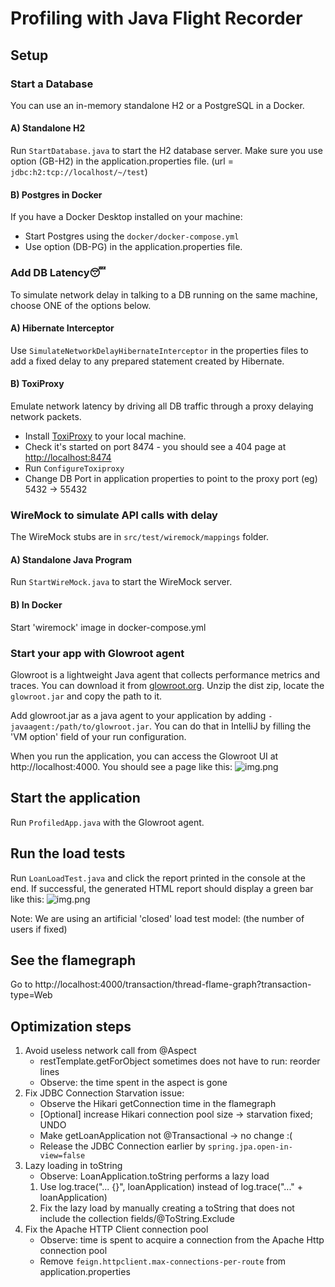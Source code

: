 # Profiling with Java Flight Recorder

## Setup

### Start a Database
You can use an in-memory standalone H2 or a PostgreSQL in a Docker.
#### A) Standalone H2
Run `StartDatabase.java` to start the H2 database server. 
Make sure you use option (GB-H2) in the application.properties file.
(url = `jdbc:h2:tcp://localhost/~/test`)

#### B) Postgres in Docker
If you have a Docker Desktop installed on your machine:
- Start Postgres using the `docker/docker-compose.yml`
- Use option (DB-PG) in the application.properties file.

### Add DB Latency😴
To simulate network delay in talking to a DB running on the same machine, choose ONE of the options below.
#### A) Hibernate Interceptor
Use `SimulateNetworkDelayHibernateInterceptor` in the properties files to add a fixed delay to any prepared statement 
created by Hibernate.
#### B) ToxiProxy
Emulate network latency by driving all DB traffic through a proxy delaying network packets. 
- Install [ToxiProxy](https://github.com/Shopify/toxiproxy#1-installing-toxiproxy) to your local machine.
- Check it's started on port 8474 - you should see a 404 page at [http://localhost:8474](http://localhost:8474) 
- Run `ConfigureToxiproxy`
- Change DB Port in application properties to point to the proxy port (eg) 5432 -> 55432


### WireMock to simulate API calls with delay
The WireMock stubs are in `src/test/wiremock/mappings` folder.
#### A) Standalone Java Program
Run `StartWireMock.java` to start the WireMock server.
#### B) In Docker
Start 'wiremock' image in docker-compose.yml


### Start your app with Glowroot agent
Glowroot is a lightweight Java agent that collects performance metrics and traces.
You can download it from [glowroot.org](https://glowroot.org/).
Unzip the dist zip, locate the `glowroot.jar` and copy the path to it.

Add glowroot.jar as a java agent to your application by adding `-javaagent:/path/to/glowroot.jar`.
You can do that in IntelliJ by filling the 'VM option' field of your run configuration.

When you run the application, you can access the Glowroot UI at http://localhost:4000. You should see a page like this:
![img.png](art/glowroot.png)

## Start the application
Run `ProfiledApp.java` with the Glowroot agent.

## Run the load tests
Run `LoanLoadTest.java` and click the report printed in the console at the end.
If successful, the generated HTML report should display a green bar like this:
![img.png](art/gatling.png)

Note: We are using an artificial 'closed' load test model:
(the number of users if fixed)

## See the flamegraph
Go to http://localhost:4000/transaction/thread-flame-graph?transaction-type=Web

## Optimization steps
1. Avoid useless network call from @Aspect
   - restTemplate.getForObject sometimes does not have to run: reorder lines
   - Observe: the time spent in the aspect is gone
2. Fix JDBC Connection Starvation issue:
   - Observe the Hikari getConnection time in the flamegraph
   - [Optional] increase Hikari connection pool size -> starvation fixed; UNDO
   - Make getLoanApplication not @Transactional -> no change :( 
   - Release the JDBC Connection earlier by `spring.jpa.open-in-view=false`
3. Lazy loading in toString
   - Observe: LoanApplication.toString performs a lazy load
   1) Use log.trace("... {}", loanApplication) instead of log.trace("..." + loanApplication)
   2) Fix the lazy load by manually creating a toString that does not include the collection fields/@ToString.Exclude
4. Fix the Apache HTTP Client connection pool
   - Observe: time is spent to acquire a connection from the Apache Http connection pool
   - Remove `feign.httpclient.max-connections-per-route` from application.properties
